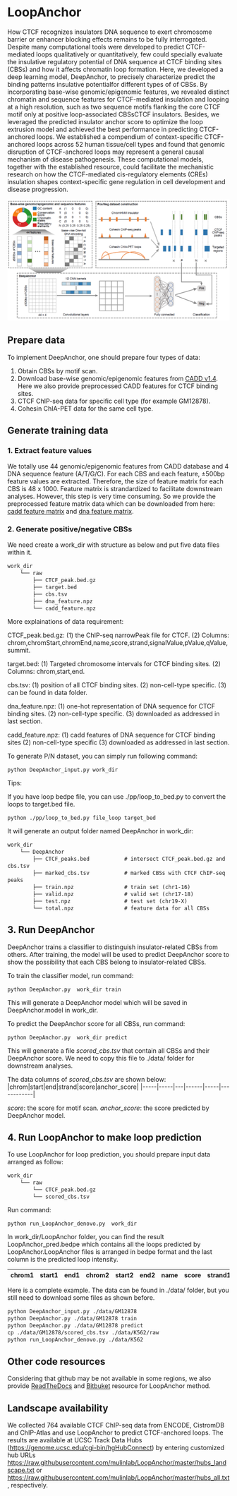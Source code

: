# LoopAnchor

How CTCF recognizes insulators DNA sequence to exert chromosome barrier or enhancer blocking effects remains to be fully interrogated. Despite many computational tools were developed to predict CTCF-mediated loops qualitatively or quantitatively, few could specially evaluate the insulative regulatory potential of DNA sequence at CTCF binding sites (CBSs) and how it affects chromatin loop formation. Here, we developed a deep learning model, DeepAnchor, to precisely characterize predict the binding patterns insulative potentialfor different types of  of CBSs. By incorporating base-wise genomic/epigenomic features, we revealed distinct chromatin and sequence features for CTCF-mediated insulation and looping at a high resolution, such as two sequence motifs flanking the core CTCF motif only at positive loop-associated CBSsCTCF insulators. Besides, we leveraged the predicted insulator anchor score to optimize the loop extrusion model and achieved the best performance in predicting CTCF-anchored loops. We established a compendium of context-specific CTCF-anchored loops across 52 human tissue/cell types and found that genomic disruption of CTCF-anchored loops may represent a general causal mechanism of disease pathogenesis. These computational models, together with the established resource, could facilitate the mechanistic research on how the CTCF-mediated cis-regulatory elements (CREs) insulation shapes context-specific gene regulation in cell development and disease progression.



<p align="center">
   <img src="https://github.com/Xuhang01/LoopAnchor/blob/main/docs/source/flowchart.PNG?raw=True">
</p>

## Prepare data
To implement DeepAnchor, one should prepare four types of data:
1. Obtain CBSs by motif scan.
2. Download base-wise genomic/epigenomic features from [CADD v1.4](https://cadd.gs.washington.edu/download). Here we also provide preprocessed CADD features for CTCF binding sites.
3. CTCF ChIP-seq data for specific cell type (for example GM12878).
4. Cohesin ChIA-PET data for the same cell type. 


## Generate training data
### 1. Extract feature values
We totally use 44 genomic/epigenomic features from CADD database and 4 DNA sequence feature (A/T/G/C). For each CBS and each feature, ±500bp feature values are extracted. Therefore, the size of feature matrix for each CBS is 48 x 1000. Feature matrix is strandardized to facilitate downstream analyses. However, this step is very time consuming. So we provide the preprocessed feature matrix data which can be downloaded from here: [cadd feature matrix](http://www.mulinlab.org/LoopAnchor/cadd_feature.npz) and [dna feature matrix](http://www.mulinlab.org/LoopAnchor/dna_feature.npz).

### 2. Generate positive/negative CBSs
We need create a work_dir with structure as below and put five data files within it.
```
work_dir
    └── raw                   
        ├── CTCF_peak.bed.gz              
        ├── target.bed              
        ├── cbs.tsv
        ├── dna_feature.npz      
        └── cadd_feature.npz
```
More explainations of data requirement:

CTCF_peak.bed.gz: 
    (1) the ChIP-seq narrowPeak file for CTCF.
    (2) Columns: chrom,chromStart,chromEnd,name,score,strand,signalValue,pValue,qValue,summit.

target.bed:
    (1) Targeted chromosome intervals for CTCF binding sites.
    (2) Columns: chrom,start,end.

cbs.tsv:
    (1) position of all CTCF binding sites.
    (2) non-cell-type specific.
    (3) can be found in data folder.

dna_feature.npz:
    (1) one-hot representation of DNA sequence for CTCF binding sites.
    (2) non-cell-type specific.
    (3) downloaded as addressed in last section.

cadd_feature.npz:
    (1) cadd features of DNA sequence for CTCF binding sites
    (2) non-cell-type specific
    (3) downloaded as addressed in last section.

To generate P/N dataset, you can simply run following command:
```properties
python DeepAnchor_input.py work_dir
```


Tips:

If you have loop bedpe file, you can use ./pp/loop_to_bed.py to convert the loops to target.bed file.

```
python ./pp/loop_to_bed.py file_loop target_bed
```


It will generate an output folder named DeepAnchor in work_dir:
```
work_dir
    └── DeepAnchor  
        ├── CTCF_peaks.bed           # intersect CTCF_peak.bed.gz and cbs.tsv
        ├── marked_cbs.tsv           # marked CBSs with CTCF ChIP-seq peaks          
        ├── train.npz                # train set (chr1-16)
        ├── valid.npz                # valid set (chr17-18)
        ├── test.npz                 # test set (chr19-X)                 
        └── total.npz                # feature data for all CBSs
```     


## 3. Run DeepAnchor
DeepAnchor trains a classifier to distinguish insulator-related CBSs from others. After training, the model will be used to predict DeepAnchor score to show the possibility that each CBS belong to insulator-related CBSs. 

To train the classifier model, run command:
```properties
python DeepAnchor.py  work_dir train
```
This will generate a DeepAnchor model which will be saved in DeepAnchor.model in work_dir.

To predict the DeepAnchor score for all CBSs, run command:

```properties
python DeepAnchor.py  work_dir predict
```

This will generate a file *scored_cbs.tsv* that contain all CBSs and their DeepAnchor score. We need to copy this file to ./data/ folder for downstream analyses.

The data columns of *scored_cbs.tsv* are shown below:
|chrom|start|end|strand|score|anchor_score|
|-----|-----|---|------|-----|------------|

*score*: the score for motif scan.
*anchor_score*: the score predicted by DeepAnchor model.

## 4. Run LoopAnchor to make loop prediction

To use LoopAnchor for loop prediction, you should prepare input data arranged as follow:

```
work_dir
    └── raw                   
        └── CTCF_peak.bed.gz
        └── scored_cbs.tsv      
```

Run command:
```properties
python run_LoopAnchor_denovo.py  work_dir
```
In work_dir/LoopAnchor folder, you can find the result LoopAnchor_pred.bedpe which contains all the loops predicted by LoopAnchor.LoopAnchor files is arranged in bedpe format and the last column is the predicted loop intensity.

|chrom1|start1|end1|chrom2|start2|end2|name|score|strand1|strand2|LoopAnchor|
|------|------|----|------|------|----|----|-----|-------|-------|----------|





Here is a complete example. The data can be found in ./data/ folder, but you still need to download some files as shown before.
```properties
python DeepAnchor_input.py ./data/GM12878
python DeepAnchor.py ./data/GM12878 train
python DeepAnchor.py ./data/GM12878 predict
cp ./data/GM12878/scored_cbs.tsv ./data/K562/raw
python run_LoopAnchor_denovo.py ./data/K562
```

## Other code resources

Considering that github may be not available in some regions, we also provide [ReadTheDocs](https://loopanchor.readthedocs.io/en/latest/index.html) and [Bitbuket](https://bitbucket.org/xuhang01/loopanchor/src/main/) resource for LoopAnchor method.

## Landscape availability
We collected 764 available CTCF ChIP-seq data from ENCODE, CistromDB and ChIP-Atlas and use LoopAnchor to predict CTCF-anchored loops. The results are available at UCSC Track Data Hubs (https://genome.ucsc.edu/cgi-bin/hgHubConnect) by entering customized hub URLs https://raw.githubusercontent.com/mulinlab/LoopAnchor/master/hubs_landscape.txt or https://raw.githubusercontent.com/mulinlab/LoopAnchor/master/hubs_all.txt, respectively.
